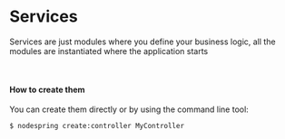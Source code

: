 # Services

Services are just modules where you define your business logic, all the modules are instantiated where the application starts


<br/>


#### How to create them
 You can create them directly or by using the command line tool:
```bash
$ nodespring create:controller MyController
```